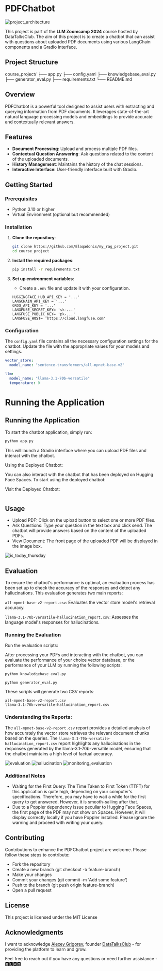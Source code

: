 # PDFChatbot

![project_architecture](https://github.com/user-attachments/assets/76c3e4e2-4151-4438-b25b-621f97b131bf)


This project is part of the **LLM Zoomcamp 2024** course hosted by DataTalksClub. The aim of this project is to create a chatbot that can assist with questions about uploaded PDF documents using various LangChain components and a Gradio interface.

## Project Structure

course_project/
├── app.py
├── config.yaml
├── knowledgebase_eval.py
├── generator_eval.py
├── requirements.txt
└── README.md



## Overview

PDFChatbot is a powerful tool designed to assist users with extracting and querying information from PDF documents. It leverages state-of-the-art natural language processing models and embeddings to provide accurate and contextually relevant answers.

## Features

- **Document Processing**: Upload and process multiple PDF files.
- **Contextual Question Answering**: Ask questions related to the content of the uploaded documents.
- **History Management**: Maintains the history of the chat sessions.
- **Interactive Interface**: User-friendly interface built with Gradio.

## Getting Started

### Prerequisites

- Python 3.10 or higher
- Virtual Environment (optional but recommended)

### Installation

1. **Clone the repository**:
    ```sh
    git clone https://github.com/Blaqadonis/my_rag_project.git
    cd course_project
    ```

2. **Install the required packages**:
    ```sh
    pip install -r requirements.txt
    ```

3. **Set up environment variables**:
    - Create a `.env` file and update it with your configuration.
    ```env
    HUGGINGFACE_HUB_API_KEY = '...'
    LANGCHAIN_API_KEY = '...'
    GROQ_API_KEY = '...'
    LANGFUSE_SECRET_KEY= 'sk-...'
    LANGFUSE_PUBLIC_KEY= 'pk-...'
    LANGFUSE_HOST= 'https://cloud.langfuse.com'
    ```

### Configuration

The `config.yaml` file contains all the necessary configuration settings for the chatbot. Update the file with the appropriate values for your models and settings.

```yaml
vector_store:
  model_name: "sentence-transformers/all-mpnet-base-v2"  

llm:
  model_name: "llama-3.1-70b-versatile"    
  temperature: 0
```



Running the Application
=======
## Running the Application

To start the chatbot application, simply run:

```sh
python app.py
```
This will launch a Gradio interface where you can upload PDF files and interact with the chatbot.

Using the Deployed Chatbot:

You can also interact with the chatbot that has been deployed on Hugging Face Spaces. To start using the deployed chatbot:

Visit the Deployed Chatbot: 
```Click on [this link](https://huggingface.co/spaces/Blaqadonis/Blaqs-PDF-Chatbot) to open the chatbot application.
```



## Usage
* Upload PDF: Click on the upload button to select one or more PDF files.
* Ask Questions: Type your question in the text box and click send. The chatbot will provide answers based on the content of the uploaded PDFs.
* View Document: The front page of the uploaded PDF will be displayed in the image box.

![is_today_thursday](https://github.com/user-attachments/assets/f399931c-3435-4829-a7b7-bf99ff073093)


## Evaluation
To ensure the chatbot's performance is optimal, an evaluation process has been set up to check the accuracy of the responses and detect any hallucinations. This evaluation generates two main reports:

```all-mpnet-base-v2-report.csv```: Evaluates the vector store model's retrieval accuracy.

```llama-3.1-70b-versatile-hallucination_report.csv```: Assesses the language model's responses for hallucinations.

### Running the Evaluation
Run the evaluation scripts:

After processing your PDFs and interacting with the chatbot, you can evaluate the performance of your choice vector database, or the performance of your LLM
by running the following scripts:

``` python knowledgebase_eval.py ```

``` python generator_eval.py ```

These scripts will generate two CSV reports:

```
all-mpnet-base-v2-report.csv
llama-3.1-70b-versatile-hallucination_report.csv
 ```

### Understanding the Reports:

The ```all-mpnet-base-v2-report.csv``` report provides a detailed analysis of how accurately the vector store retrieves the relevant document chunks based on the queries.
The ```llama-3.1-70b-versatile-hallucination_report.csv``` report highlights any hallucinations in the responses generated by the llama-3.1-70b-versatile model, ensuring that the chatbot maintains a high level of factual accuracy.

![evaluation](https://github.com/user-attachments/assets/43c687b1-cbed-4eac-86a4-ada5e2953391)
![hallucination](https://github.com/user-attachments/assets/c1e30e9c-d1a8-46ff-8b15-9959785c9060)
![monitoring_evaluation](https://github.com/user-attachments/assets/1c1df7c2-45c7-40db-a75c-2e152658288c)




### Additional Notes
- Waiting for the First Query: The Time Taken to First Token (TTFT) for this application is quite high, depending on your computer's specifications. Therefore, you may have to wait a while for the first query to get answered. However, it is smooth-sailing after that.
- Due to a Poppler dependency issue peculiar to Hugging Face Spaces, the first page of the PDF may not show on Spaces. However, it will display correctly locally if you have Poppler installed. Please ignore the warning and proceed with writing your query.

## Contributing
Contributions to enhance the PDFChatbot project are welcome. Please follow these steps to contribute:

* Fork the repository
* Create a new branch (git checkout -b feature-branch)
* Make your changes
* Commit your changes (git commit -m 'Add some feature')
* Push to the branch (git push origin feature-branch)
* Open a pull request

## License
This project is licensed under the MIT License

## Acknowledgments
I want to acknowledge [Alexey Grigorev](https://www.linkedin.com/in/agrigorev/), founder [DataTalksClub](https://datatalks.club/) - for providing the platform to learn and grow.

Feel free to reach out if you have any questions or need further assistance - [🅱🅻🅰🆀](https://www.linkedin.com/in/chinonsoodiaka/)
